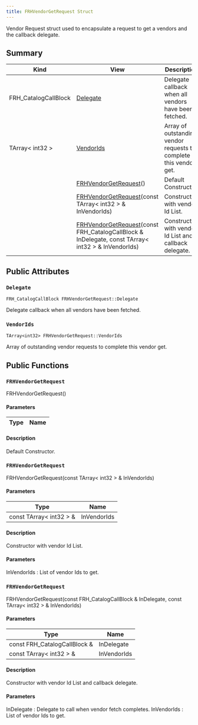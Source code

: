 ```yaml
---
title: FRHVendorGetRequest Struct
---
```

Vendor Request struct used to encapsulate a request to get a vendors and the callback delegate.

## Summary
| Kind | View | Description |
|------|------|-------------|
|FRH_CatalogCallBlock|[Delegate](/unreal-plugins/all/structfrhvendorgetrequest/#structFRHVendorGetRequest_1ac3903422f9becf0ec9efbf01336b2e34)|Delegate callback when all vendors have been fetched.|
|TArray< int32 >|[VendorIds](/unreal-plugins/all/structfrhvendorgetrequest/#structFRHVendorGetRequest_1ab2be5bbe02318acf5d90f7c90d4002d4)|Array of outstanding vendor requests to complete this vendor get.|
||[FRHVendorGetRequest](/unreal-plugins/all/structfrhvendorgetrequest/#structFRHVendorGetRequest_1a0a8a4ff4b74254933725968cb46869cb)()|Default Constructor.|
||[FRHVendorGetRequest](/unreal-plugins/all/structfrhvendorgetrequest/#structFRHVendorGetRequest_1a3ae63c4382710be88bac03888a0a1471)(const TArray< int32 > & InVendorIds)|Constructor with vendor Id List.|
||[FRHVendorGetRequest](/unreal-plugins/all/structfrhvendorgetrequest/#structFRHVendorGetRequest_1a3db335a857c4d1ead61bb82410e2b0a6)(const FRH_CatalogCallBlock & InDelegate, const TArray< int32 > & InVendorIds)|Constructor with vendor Id List and callback delegate.|
## Public Attributes



### `Delegate` <a id="structFRHVendorGetRequest_1ac3903422f9becf0ec9efbf01336b2e34"></a>

`FRH_CatalogCallBlock FRHVendorGetRequest::Delegate`

Delegate callback when all vendors have been fetched.




### `VendorIds` <a id="structFRHVendorGetRequest_1ab2be5bbe02318acf5d90f7c90d4002d4"></a>

`TArray<int32> FRHVendorGetRequest::VendorIds`

Array of outstanding vendor requests to complete this vendor get.





## Public Functions



### `FRHVendorGetRequest` <a id="structFRHVendorGetRequest_1a0a8a4ff4b74254933725968cb46869cb"></a>

 FRHVendorGetRequest()

#### Parameters

| Type | Name |
|------|------|

#### Description

Default Constructor.




### `FRHVendorGetRequest` <a id="structFRHVendorGetRequest_1a3ae63c4382710be88bac03888a0a1471"></a>

 FRHVendorGetRequest(const TArray< int32 > & InVendorIds)

#### Parameters

| Type | Name |
|------|------|
|const TArray< int32 > &|InVendorIds|

#### Description

Constructor with vendor Id List.


#### Parameters

InVendorIds
: List of vendor Ids to get. 



### `FRHVendorGetRequest` <a id="structFRHVendorGetRequest_1a3db335a857c4d1ead61bb82410e2b0a6"></a>

 FRHVendorGetRequest(const FRH_CatalogCallBlock & InDelegate, const TArray< int32 > & InVendorIds)

#### Parameters

| Type | Name |
|------|------|
|const FRH_CatalogCallBlock &|InDelegate|
|const TArray< int32 > &|InVendorIds|

#### Description

Constructor with vendor Id List and callback delegate.


#### Parameters

InDelegate
: Delegate to call when vendor fetch completes. 
InVendorIds
: List of vendor Ids to get. 




